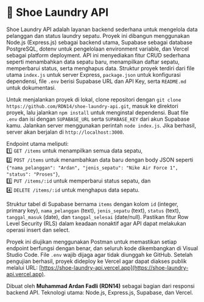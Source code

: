 # 👟 Shoe Laundry API

Shoe Laundry API adalah layanan backend sederhana untuk mengelola data pelanggan dan status laundry sepatu. Proyek ini dibangun menggunakan Node.js (Express.js) sebagai backend utama, Supabase sebagai database PostgreSQL, dotenv untuk pengelolaan environment variable, dan Vercel sebagai platform deployment. API ini menyediakan fitur CRUD sederhana seperti menambahkan data sepatu baru, menampilkan daftar sepatu, memperbarui status, serta menghapus data. Struktur proyek terdiri dari file utama `index.js` untuk server Express, `package.json` untuk konfigurasi dependensi, file `.env` berisi Supabase URL dan API Key, serta `README.md` untuk dokumentasi.  

Untuk menjalankan proyek di lokal, clone repositori dengan `git clone https://github.com/RDN14/shoe-laundry-api.git`, masuk ke direktori proyek, lalu jalankan `npm install` untuk menginstal dependensi. Buat file `.env` dan isi dengan `SUPABASE_URL` serta `SUPABASE_KEY` dari akun Supabase kamu. Jalankan server menggunakan perintah `node index.js`. Jika berhasil, server akan berjalan di `http://localhost:3000`.  

Endpoint utama meliputi:  
1️⃣ `GET /items` untuk menampilkan semua data sepatu,  
2️⃣ `POST /items` untuk menambahkan data baru dengan body JSON seperti `{"nama_pelanggan": "Ardan", "jenis_sepatu": "Nike Air Force 1", "status": "Proses"}`,  
3️⃣ `PUT /items/:id` untuk memperbarui status sepatu, dan  
4️⃣ `DELETE /items/:id` untuk menghapus data sepatu.  

Struktur tabel di Supabase bernama `items` dengan kolom `id` (integer, primary key), `nama_pelanggan` (text), `jenis_sepatu` (text), `status` (text), `tanggal_masuk` (date), dan `tanggal_selesai` (date/null). Pastikan fitur Row Level Security (RLS) dalam keadaan nonaktif agar API dapat melakukan operasi insert dan select.  

Proyek ini diujikan menggunakan Postman untuk memastikan setiap endpoint berfungsi dengan benar, dan seluruh kode dikembangkan di Visual Studio Code. File `.env` wajib dijaga agar tidak diunggah ke GitHub. Setelah pengujian berhasil, proyek dideploy ke Vercel agar dapat diakses publik melalui URL: [https://shoe-laundry-api.vercel.app](https://shoe-laundry-api.vercel.app).  

Dibuat oleh **Muhammad Ardan Fadli (RDN14)** sebagai bagian dari responsi backend API. Teknologi utama: Node.js, Express.js, Supabase, dan Vercel.  